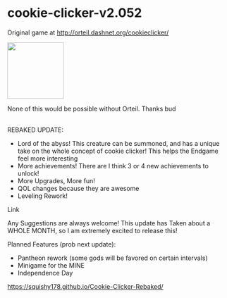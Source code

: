 # cookie-clicker-v2.052

Original game at http://orteil.dashnet.org/cookieclicker/

<img src="img/perfectCookie.png" width="128">

None of this would be possible without Orteil. Thanks bud
<br>
<br>

REBAKED UPDATE:
* Lord of the abyss! This creature can be summoned, and has a unique take on the whole concept of cookie clicker! This helps the Endgame feel more interesting
* More achievements! There are I think 3 or 4 new achievements to unlock! 
* More Upgrades, More fun!
* QOL changes because they are awesome
* Leveling Rework!

Link

Any Suggestions are always welcome! This update has Taken about a WHOLE MONTH, so I am extremely excited to release this! 

Planned Features (prob next update):
* Pantheon rework (some gods will be favored on certain intervals)
* Minigame for the MINE
* Independence Day

https://squishy178.github.io/Cookie-Clicker-Rebaked/

